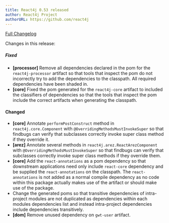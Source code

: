 ```yaml
---
title: React4j 0.53 released
author: React4j Project
authorURL: https://github.com/react4j
---
```


[Full Changelog](https://github.com/react4j/react4j/compare/v0.52...v0.53)

Changes in this release:

##### Fixed
* **\[processor\]** Remove all dependencies declared in the pom for the `react4j-processor` artifact so
  that tools that inspect the pom do not incorrectly try to add the dependencies to the classpath. All
  required dependencies have been shaded in.
* **\[core\]** Fixed the pom generated for the `react4j-core` artifact to included the classifiers of
  dependencies so that the tools that inspect the pom include the correct artifacts when generating the
  classpath.

#### Changed
* **\[core\]** Annotate `performPostConstruct` method in `react4j.core.Component` with
  `@OverridingMethodsMustInvokeSuper` so that findbugs can verify that subclasses correctly invoke super
  class method if they override it.
* **\[arez\]** Annotate several methods in `react4j.arez.ReactArezComponent` with
  `@OverridingMethodsMustInvokeSuper` so that findbugs can verify that subclasses correctly invoke super
  class methods if they override them.
* **\[core\]** Add the `react-annotations` as a pom dependency so that downstream applications need only
  include `react-core` dependency and be supplied the `react-annotations` on the classpath. The
  `react-annotations` is not added as a normal compile dependency as no code within this package actually
  makes use of the artifact or should make use of the package.
* Change the generated poms so that transitive dependencies of intra-project modules are not duplicated
  as dependencies within each modules dependencies list and instead intra-project dependencies include
  dependencies transitively.
* **\[dom\]** Remove unused dependency on `gwt-user` artifact.
